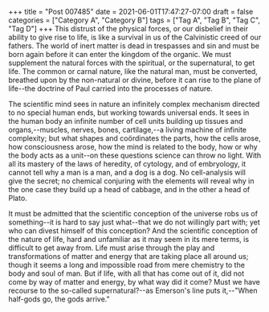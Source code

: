+++
title = "Post 007485"
date = 2021-06-01T17:47:27-07:00
draft = false
categories = ["Category A", "Category B"]
tags = ["Tag A", "Tag B", "Tag C", "Tag D"]
+++
This distrust of the physical forces, or our disbelief in their ability to give rise to life, is like a survival in us of the Calvinistic creed of our fathers. The world of inert matter is dead in trespasses and sin and must be born again before it can enter the kingdom of the organic. We must supplement the natural forces with the spiritual, or the supernatural, to get life. The common or carnal nature, like the natural man, must be converted, breathed upon by the non-natural or divine, before it can rise to the plane of life--the doctrine of Paul carried into the processes of nature.

The scientific mind sees in nature an infinitely complex mechanism directed to no special human ends, but working towards universal ends. It sees in the human body an infinite number of cell units building up tissues and organs,--muscles, nerves, bones, cartilage,--a living machine of infinite complexity; but what shapes and coördinates the parts, how the cells arose, how consciousness arose, how the mind is related to the body, how or why the body acts as a unit--on these questions science can throw no light. With all its mastery of the laws of heredity, of cytology, and of embryology, it cannot tell why a man is a man, and a dog is a dog. No cell-analysis will give the secret; no chemical conjuring with the elements will reveal why in the one case they build up a head of cabbage, and in the other a head of Plato.

It must be admitted that the scientific conception of the universe robs us of something--it is hard to say just what--that we do not willingly part with; yet who can divest himself of this conception? And the scientific conception of the nature of life, hard and unfamiliar as it may seem in its mere terms, is difficult to get away from. Life must arise through the play and transformations of matter and energy that are taking place all around us; though it seems a long and impossible road from mere chemistry to the body and soul of man. But if life, with all that has come out of it, did not come by way of matter and energy, by what way did it come? Must we have recourse to the so-called supernatural?--as Emerson's line puts it,--"When half-gods go, the gods arrive."

